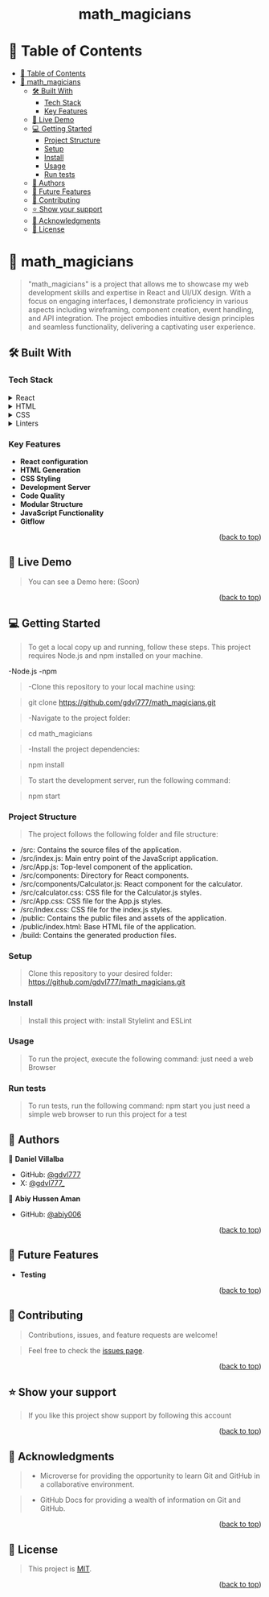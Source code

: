 <a name="readme-top"></a>

<div align="center">
  <br/>

  <h1><b>math_magicians</b></h1>

</div>

# 📗 Table of Contents

- [📗 Table of Contents](#-table-of-contents)
- [📖 math\_magicians ](#-math_magicians-)
  - [🛠 Built With ](#-built-with-)
    - [Tech Stack ](#tech-stack-)
    - [Key Features ](#key-features-)
  - [🚀 Live Demo ](#-live-demo-)
  - [💻 Getting Started ](#-getting-started-)
    - [Project Structure](#project-structure)
    - [Setup](#setup)
    - [Install](#install)
    - [Usage](#usage)
    - [Run tests](#run-tests)
  - [👥 Authors ](#-authors-)
  - [🔭 Future Features ](#-future-features-)
  - [🤝 Contributing ](#-contributing-)
  - [⭐️ Show your support ](#️-show-your-support-)
  - [🙏 Acknowledgments ](#-acknowledgments-)
  - [📝 License ](#-license-)

# 📖 math_magicians <a name="about-project"></a>

> "math_magicians" is a project that allows me to showcase my web development skills and expertise in React and UI/UX design. With a focus on engaging interfaces, I demonstrate proficiency in various aspects including wireframing, component creation, event handling, and API integration. The project embodies intuitive design principles and seamless functionality, delivering a captivating user experience.

## 🛠 Built With <a name="built-with"></a>

### Tech Stack <a name="tech-stack"></a>

<details>
  <summary>React</summary>
    <ul>
      <li>This project use <a href="https://react.dev/">React</a></li>
    </ul>
</details>

<details>
  <summary>HTML</summary>
  <ul>
    <li>This project use <a href="https://github.com/microverseinc/curriculum-html-css/blob/main/html5.md">HTML.</a></li>
  </ul>
</details>

<details>
  <summary>CSS</summary>
  <ul>
    <li>The <a href="https://github.com/microverseinc/curriculum-html-css/blob/main/html5.md">CSS</a> is used to provide the design in the whole page.</li>
  </ul>
</details>

<details>
  <summary>Linters</summary>
  <ul>
    <li>The <a href="https://github.com/microverseinc/linters-config">Linters</a> are tools that help us to check and solve the errors in the code</li>
    This project count with three linters: 
    <ul>
      <li>CSS</li>
      <li>JavaScript</li>
    </ul>
  </ul>
</details>




### Key Features <a name="key-features"></a>

-   **React configuration**
-   **HTML Generation**
-   **CSS Styling**
-   **Development Server**
-   **Code Quality**
-   **Modular Structure**
-   **JavaScript Functionality**
-   **Gitflow**

<p align="right">(<a href="#readme-top">back to top</a>)</p>

## 🚀 Live Demo <a name="live-demo"></a>

> You can see a Demo here: (Soon)

<p align="right">(<a href="#readme-top">back to top</a>)</p>

## 💻 Getting Started <a name="getting-started"></a>

> To get a local copy up and running, follow these steps.
> This project requires Node.js and npm installed on your machine.

-Node.js
-npm

> -Clone this repository to your local machine using:

>  git clone https://github.com/gdvl777/math_magicians.git

> -Navigate to the project folder:

> cd math_magicians

> -Install the project dependencies:

> npm install

> To start the development server, run the following command:

> npm start

### Project Structure

> The project follows the following folder and file structure:

- /src: Contains the source files of the application.
- /src/index.js: Main entry point of the JavaScript application.
- /src/App.js: Top-level component of the application.
- /src/components: Directory for React components.
- /src/components/Calculator.js: React component for the calculator.
- /src/calculator.css: CSS file for the Calculator.js styles.
- /src/App.css: CSS file for the App.js styles.
- /src/index.css: CSS file for the index.js styles.
- /public: Contains the public files and assets of the application.
- /public/index.html: Base HTML file of the application.
- /build: Contains the generated production files.

### Setup

> Clone this repository to your desired folder: https://github.com/gdvl777/math_magicians.git

### Install 

> Install this project with: install Stylelint and ESLint

### Usage

> To run the project, execute the following command: just need a web Browser

### Run tests

> To run tests, run the following command: npm start
> you just need a simple web browser to run this project for a test

## 👥 Authors <a name="authors"></a>

👤 **Daniel Villalba**

-   GitHub: [@gdvl777](https://github.com/gdvl777)
-   X: [@gdvl777_](https://www.x.com/gdvl777/)

👤 **Abiy Hussen Aman**

-   GitHub: [@abiy006](https://github.com/abiy006)


<p align="right">(<a href="#readme-top">back to top</a>)</p>

## 🔭 Future Features <a name="future-features"></a>

-   **Testing**

<p align="right">(<a href="#readme-top">back to top</a>)</p>

## 🤝 Contributing <a name="contributing"></a>

> Contributions, issues, and feature requests are welcome!

> Feel free to check the [issues page](https://github.com/gdvl777/math_magicians/issues).

<p align="right">(<a href="#readme-top">back to top</a>)</p>

## ⭐️ Show your support <a name="support"></a>

> If you like this project show support by following this account

<p align="right">(<a href="#readme-top">back to top</a>)</p>

<!-- ACKNOWLEDGEMENTS -->

## 🙏 Acknowledgments <a name="acknowledgements"></a>

> -   Microverse for providing the opportunity to learn Git and GitHub in a collaborative environment.

> -   GitHub Docs for providing a wealth of information on Git and GitHub.

<p align="right">(<a href="#readme-top">back to top</a>)</p>

<!-- LICENSE -->

## 📝 License <a name="license"></a>

> This project is [MIT](https://github.com/gdvl777/math_magicians/blob/develop/MIT.md).

<p align="right">(<a href="#readme-top">back to top</a>)</p>
